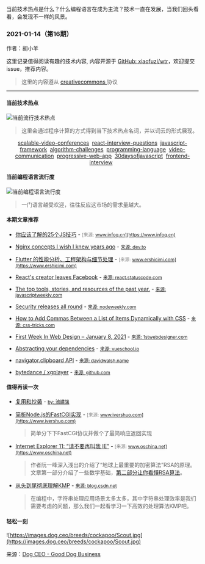 
  当前技术热点是什么？什么编程语言在成为主流？技术一直在发展，当我们回头看看，会发现不一样的风景。

  ### 2021-01-14（第16期）
  
  作者：胡小羊
  
  这里记录值得阅读有趣的技术内容, 内容开源于 [GitHub: xiaofuzi/wtr](https://github.com/xiaofuzi/wtr)，欢迎提交 issue，推荐内容。
  
  > 这里的内容遵从 [creativecommons ](https://creativecommons.org/licenses/by/2.0/legalcode) 协议
  
  <hr>

  
  #### 当前技术热点
![当前流行技术热点](http://hexo-blog.yangxiaofu.com/wtr/assets/hotWords/2021-01-14.png)
> 这里会通过程序计算的方式得到当下技术热点名词，并以词云的形式展现。
<div style='text-align: center'><a _blank='target' href='https://github.com/topics/scalable-video-conferences'>scalable-video-conferences</a>&nbsp;&nbsp;<a _blank='target' href='https://github.com/topics/react-interview-questions'>react-interview-questions</a>&nbsp;&nbsp;<a _blank='target' href='https://github.com/topics/javascript-framework'>javascript-framework</a>&nbsp;&nbsp;<a _blank='target' href='https://github.com/topics/algorithm-challenges'>algorithm-challenges</a>&nbsp;&nbsp;<a _blank='target' href='https://github.com/topics/programming-language'>programming-language</a>&nbsp;&nbsp;<a _blank='target' href='https://github.com/topics/video-communication'>video-communication</a>&nbsp;&nbsp;<a _blank='target' href='https://github.com/topics/progressive-web-app'>progressive-web-app</a>&nbsp;&nbsp;<a _blank='target' href='https://github.com/topics/30daysofjavascript'>30daysofjavascript</a>&nbsp;&nbsp;<a _blank='target' href='https://github.com/topics/frontend-interview'>frontend-interview</a>&nbsp;&nbsp;</div>

#### 当前编程语言流行度
![当前编程语言流行度](http://hexo-blog.yangxiaofu.com/wtr/assets/program_lang/2021-01-14.png)
> 一门语言越受欢迎，往往反应这市场的需求量越大。
#### 本期文章推荐
* [你应该了解的25个JS技巧](https://www.infoq.cn/article/tZbqrGhlCqPMx5OADJUX) - <span style="font-size: 12px;color: gray;">[来源: www.infoq.cn](https://www.infoq.cn)</span>

* [Nginx concepts I wish I knew years ago](https://dev.to/aemiej/nginx-concepts-i-wish-i-knew-years-ago-23o0) - <span style="font-size: 12px;color: gray;">[来源: dev.to](https://dev.to)</span>

* [Flutter 的性能分析、工程架构与细节处理](https://www.ershicimi.com/p/9853a03827d044f44972d09c9e8450f1) - <span style="font-size: 12px;color: gray;">[来源: www.ershicimi.com](https://www.ershicimi.com)</span>

* [React's creator leaves Facebook](https://react.statuscode.com/issues/221) - <span style="font-size: 12px;color: gray;">[来源: react.statuscode.com](https://react.statuscode.com)</span>

* [The top tools, stories, and resources of the past year.](https://javascriptweekly.com/issues/520) - <span style="font-size: 12px;color: gray;">[来源: javascriptweekly.com](https://javascriptweekly.com)</span>

* [Security releases all round](https://nodeweekly.com/issues/370) - <span style="font-size: 12px;color: gray;">[来源: nodeweekly.com](https://nodeweekly.com)</span>

* [How to Add Commas Between a List of Items Dynamically with CSS](https://css-tricks.com/how-to-add-commas-between-a-list-of-items-dynamically-with-css/) - <span style="font-size: 12px;color: gray;">[来源: css-tricks.com](https://css-tricks.com)</span>

* [First Week In Web Design – January 8, 2021](https://1stwebdesigner.com/first-week-in-web-design-january-8-2021/) - <span style="font-size: 12px;color: gray;">[来源: 1stwebdesigner.com](https://1stwebdesigner.com)</span>

* [Abstracting your dependencies](https://vueschool.io/articles/vuejs-tutorials/abstracting-your-dependencies/) - <span style="font-size: 12px;color: gray;">[来源: vueschool.io](https://vueschool.io)</span>

* [navigator.clipboard API](https://davidwalsh.name/navigator-clipboard-api) - <span style="font-size: 12px;color: gray;">[来源: davidwalsh.name](https://davidwalsh.name)</span>

* [ bytedance / xgplayer](https://github.com/bytedance/xgplayer) - <span style="font-size: 12px;color: gray;">[来源: github.com](https://github.com)</span>



#### 值得再读一次
* [复用和抄袭](http://macshuo.com/?p=326) - <span style="font-size: 12px;color: gray;">[by: 池建强](https://macshuo.com)</span>
    
* [简析Node.js的FastCGI实现](http://www.ivershuo.com/2014/04/fastcgi_on_nodejs/) - <span style="font-size: 12px;color: gray;">[来源: www.ivershuo.com](https://www.ivershuo.com)</span>
    > 简单分下下FastCGI协议并做个了最简响应返回实现
* [Internet Explorer 11: “请不要再叫我 IE”](http://www.oschina.net/news/41981/internet-explorer-11-dont-call-me-ie) - <span style="font-size: 12px;color: gray;">[来源: www.oschina.net](https://www.oschina.net)</span>
    > 作者阮一峰深入浅出的介绍了“地球上最重要的加密算法”RSA的原理。文章第一部分介绍了一些数学基础，<a href="http://www.ruanyifeng.com/blog/2013/07/rsa_algorithm_part_two.html">第二部分让你看懂RSA算法</a>。
* [从头到尾彻底理解KMP](http://blog.csdn.net/v_july_v/article/details/7041827) - <span style="font-size: 12px;color: gray;">[来源: blog.csdn.net](https://blog.csdn.net)</span>
    > 在编程中，字符串处理应用场景太多太多，其中字符串处理效率是我们需要考虑的问题，那么我们一起看学习一下高效的处理算法KMP吧。
#### 轻松一刻
![https://images.dog.ceo/breeds/cockapoo/Scout.jpg](https://images.dog.ceo/breeds/cockapoo/Scout.jpg)

来源：[Dog CEO - Good Dog Business](https://dog.ceo/)
    
